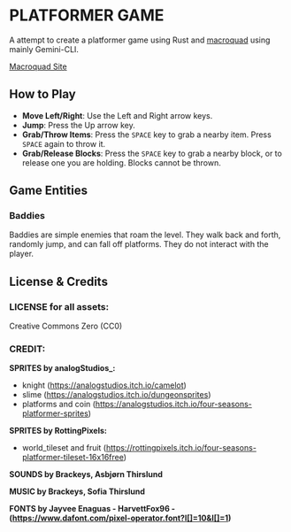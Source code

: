 # PLATFORMER GAME

A attempt to create a platformer game using Rust and [macroquad](https://github.com/not-fl3/macroquad) using mainly Gemini-CLI.

[Macroquad Site](https://macroquad.rs/)

## How to Play

-   **Move Left/Right**: Use the Left and Right arrow keys.
-   **Jump**: Press the Up arrow key.
-   **Grab/Throw Items**: Press the `SPACE` key to grab a nearby item. Press `SPACE` again to throw it.
-   **Grab/Release Blocks**: Press the `SPACE` key to grab a nearby block, or to release one you are holding. Blocks cannot be thrown.

## Game Entities

### Baddies

Baddies are simple enemies that roam the level. They walk back and forth, randomly jump, and can fall off platforms. They do not interact with the player.

## License & Credits

### LICENSE for all assets:

Creative Commons Zero (CC0)

### CREDIT:

**SPRITES by analogStudios_:**
- knight (https://analogstudios.itch.io/camelot)
- slime (https://analogstudios.itch.io/dungeonsprites)
- platforms and coin (https://analogstudios.itch.io/four-seasons-platformer-sprites)

**SPRITES by RottingPixels:**
- world_tileset and fruit (https://rottingpixels.itch.io/four-seasons-platformer-tileset-16x16free)

**SOUNDS by Brackeys, Asbjørn Thirslund**

**MUSIC by Brackeys, Sofia Thirslund**

**FONTS by Jayvee Enaguas - HarvettFox96 - (https://www.dafont.com/pixel-operator.font?l[]=10&l[]=1)**